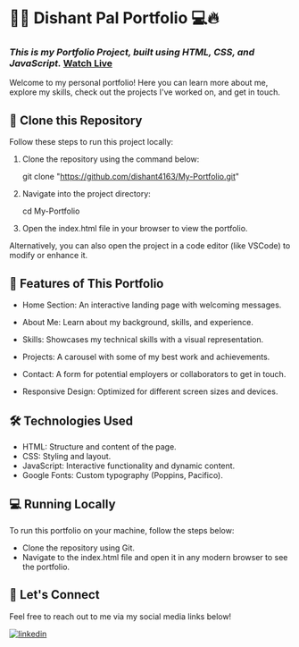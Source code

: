 # 👨‍💻 Dishant Pal Portfolio 💻🔥
### _This is my Portfolio Project, built using HTML, CSS, and JavaScript._ [Watch Live](your-live-link.com)

Welcome to my personal portfolio! Here you can learn more about me, explore my skills, check out the projects I've worked on, and get in touch.

## 🚀 Clone this Repository
Follow these steps to run this project locally:

1. Clone the repository using the command below:

    git clone "https://github.com/dishant4163/My-Portfolio.git"

2. Navigate into the project directory:

    cd My-Portfolio

3. Open the index.html file in your browser to view the portfolio.

Alternatively, you can also open the project in a code editor (like VSCode) to modify or enhance it.


## 🔧 Features of This Portfolio

-  Home Section: An interactive landing page with welcoming messages.

-  About Me: Learn about my background, skills, and experience.

-  Skills: Showcases my technical skills with a visual representation.

-  Projects: A carousel with some of my best work and achievements.

-  Contact: A form for potential employers or collaborators to get in touch.

-  Responsive Design: Optimized for different screen sizes and devices.


## 🛠 Technologies Used
-  HTML: Structure and content of the page.
-  CSS: Styling and layout.
-  JavaScript: Interactive functionality and dynamic content.
-  Google Fonts: Custom typography (Poppins, Pacifico).

## 💻 Running Locally
To run this portfolio on your machine, follow the steps below:

-  Clone the repository using Git.
-  Navigate to the index.html file and open it in any modern browser to see the portfolio.



## 📲 Let's Connect
Feel free to reach out to me via my social media links below!

[![linkedin](https://img.shields.io/badge/linkedin-0A66C2?style=for-the-badge&logo=linkedin&logoColor=white)](https://www.linkedin.com/in/dishant-pal-3a809122b/)
